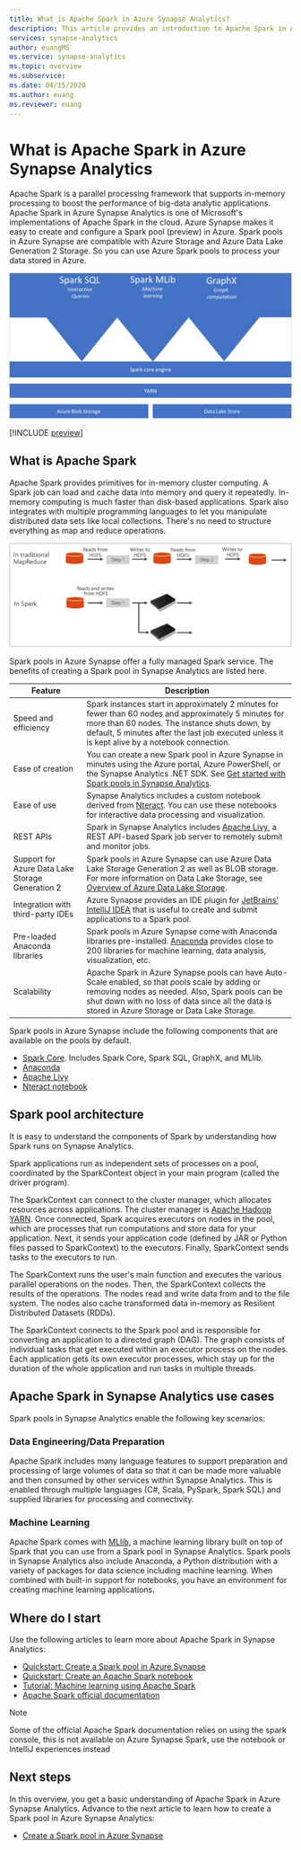 ```yaml
---
title: What is Apache Spark in Azure Synapse Analytics?
description: This article provides an introduction to Apache Spark in Azure Synapse Analytics and the different scenarios in which you can use Spark.
services: synapse-analytics 
author: euangMS 
ms.service: synapse-analytics 
ms.topic: overview
ms.subservice: 
ms.date: 04/15/2020 
ms.author: euang 
ms.reviewer: euang
---
```


# What is Apache Spark in Azure Synapse Analytics

Apache Spark is a parallel processing framework that supports in-memory processing to boost the performance of big-data analytic applications. Apache Spark in Azure Synapse Analytics is one of Microsoft's implementations of Apache Spark in the cloud. Azure Synapse makes it easy to create and configure a Spark pool (preview) in Azure. Spark pools in Azure Synapse are compatible with Azure Storage and Azure Data Lake Generation 2 Storage. So you can use Azure Spark pools to process your data stored in Azure.

![Spark: a unified framework](./media/apache-spark-overview/spark-overview.png)

[!INCLUDE [preview](../includes/note-preview.md)]

## What is Apache Spark

Apache Spark provides primitives for in-memory cluster computing. A Spark job can load and cache data into memory and query it repeatedly. In-memory computing is much faster than disk-based applications. Spark also integrates with multiple programming languages to let you manipulate distributed data sets like local collections. There's no need to structure everything as map and reduce operations.

![Traditional MapReduce vs. Spark](./media/apache-spark-overview/map-reduce-vs-spark.png)

Spark pools in Azure Synapse offer a fully managed Spark service. The benefits of creating a Spark pool in Synapse Analytics are listed here.

| Feature | Description |
| --- | --- |
| Speed and efficiency |Spark instances start in approximately 2 minutes for fewer than 60 nodes and approximately 5 minutes for more than 60 nodes. The instance shuts down, by default, 5 minutes after the last job executed unless it is kept alive by a notebook connection. |
| Ease of creation |You can create a new Spark pool in Azure Synapse in minutes using the Azure portal, Azure PowerShell, or the Synapse Analytics .NET SDK. See [Get started with Spark pools in Synapse Analytics](../quickstart-create-apache-spark-pool-studio.md). |
| Ease of use |Synapse Analytics includes a custom notebook derived from [Nteract](https://nteract.io/). You can use these notebooks for interactive data processing and visualization.|
| REST APIs |Spark in Synapse Analytics includes [Apache Livy](https://github.com/cloudera/hue/tree/master/apps/spark/java#welcome-to-livy-the-rest-spark-server), a REST API-based Spark job server to remotely submit and monitor jobs. |
| Support for Azure Data Lake Storage Generation 2| Spark pools in Azure Synapse can use Azure Data Lake Storage Generation 2 as well as BLOB storage. For more information on Data Lake Storage, see [Overview of Azure Data Lake Storage](../../data-lake-store/data-lake-store-overview.md). |
| Integration with third-party IDEs | Azure Synapse provides an IDE plugin for [JetBrains' IntelliJ IDEA](https://www.jetbrains.com/idea/) that is useful to create and submit applications to a Spark pool. |
| Pre-loaded Anaconda libraries |Spark pools in Azure Synapse come with Anaconda libraries pre-installed. [Anaconda](https://docs.continuum.io/anaconda/) provides close to 200 libraries for machine learning, data analysis, visualization, etc. |
| Scalability | Apache Spark in Azure Synapse pools can have Auto-Scale enabled, so that pools scale by adding or removing nodes as needed. Also, Spark pools can be shut down with no loss of data since all the data is stored in Azure Storage or Data Lake Storage. |

Spark pools in Azure Synapse include the following components that are available on the pools by default.

- [Spark Core](https://spark.apache.org/docs/latest/). Includes Spark Core, Spark SQL, GraphX, and MLlib.
- [Anaconda](https://docs.continuum.io/anaconda/)
- [Apache Livy](https://github.com/cloudera/hue/tree/master/apps/spark/java#welcome-to-livy-the-rest-spark-server)
- [Nteract notebook](https://nteract.io/)

## Spark pool architecture

It is easy to understand the components of Spark by understanding how Spark runs on Synapse Analytics.

Spark applications run as independent sets of processes on a pool, coordinated by the SparkContext object in your main program (called the driver program).

The SparkContext can connect to the cluster manager, which allocates resources across applications. The cluster manager is [Apache Hadoop YARN](https://hadoop.apache.org/docs/current/hadoop-yarn/hadoop-yarn-site/YARN.html). Once connected, Spark acquires executors on nodes in the pool, which are processes that run computations and store data for your application. Next, it sends your application code (defined by JAR or Python files passed to SparkContext) to the executors. Finally, SparkContext sends tasks to the executors to run.

The SparkContext runs the user's main function and executes the various parallel operations on the nodes. Then, the SparkContext collects the results of the operations. The nodes read and write data from and to the file system. The nodes also cache transformed data in-memory as Resilient Distributed Datasets (RDDs).

The SparkContext connects to the Spark pool and is responsible for converting an application to a directed graph (DAG). The graph consists of individual tasks that get executed within an executor process on the nodes. Each application gets its own executor processes, which stay up for the duration of the whole application and run tasks in multiple threads.

## Apache Spark in Synapse Analytics use cases

Spark pools in Synapse Analytics enable the following key scenarios:

### Data Engineering/Data Preparation

Apache Spark includes many language features to support preparation and processing of large volumes of data so that it can be made more valuable and then consumed by other services within Synapse Analytics. This is enabled through multiple languages (C#, Scala, PySpark, Spark SQL) and supplied libraries for processing and connectivity.

### Machine Learning

Apache Spark comes with [MLlib](https://spark.apache.org/mllib/), a machine learning library built on top of Spark that you can use from a Spark pool in Synapse Analytics. Spark pools in Synapse Analytics also include Anaconda, a Python distribution with a variety of packages for data science including machine learning. When combined with built-in support for notebooks, you have an environment for creating machine learning applications.

## Where do I start

Use the following articles to learn more about Apache Spark in Synapse Analytics:

- [Quickstart: Create a Spark pool in Azure Synapse](../quickstart-create-apache-spark-pool-portal.md)
- [Quickstart: Create an Apache Spark notebook](../quickstart-apache-spark-notebook.md)
- [Tutorial: Machine learning using Apache Spark](./apache-spark-machine-learning-mllib-notebook.md)
- [Apache Spark official documentation](https://spark.apache.org/docs/latest/)

> [!NOTE]
> Some of the official Apache Spark documentation relies on using the spark console, this is not available on Azure Synapse Spark, use the notebook or IntelliJ experiences instead

## Next steps

In this overview, you get a basic understanding of Apache Spark in Azure Synapse Analytics. Advance to the next article to learn how to create a Spark pool in Azure Synapse Analytics:

- [Create a Spark pool in Azure Synapse](../quickstart-create-apache-spark-pool-portal.md)
